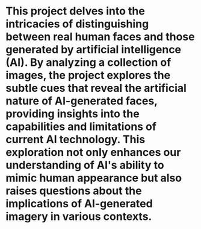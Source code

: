 # This project delves into the intricacies of distinguishing between real human faces and those generated by artificial intelligence (AI). By analyzing a collection of images, the project explores the subtle cues that reveal the artificial nature of AI-generated faces, providing insights into the capabilities and limitations of current AI technology. This exploration not only enhances our understanding of AI's ability to mimic human appearance but also raises questions about the implications of AI-generated imagery in various contexts.

